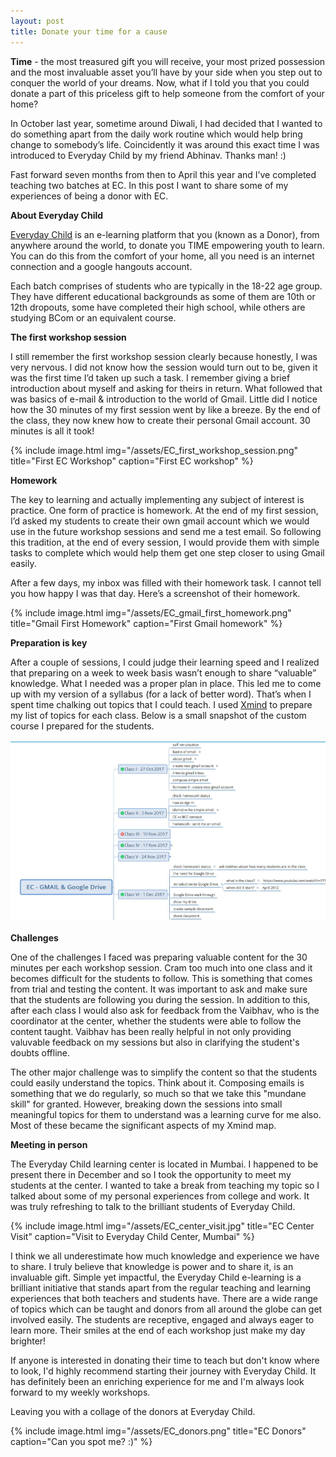 ```yaml
---
layout: post
title: Donate your time for a cause
---
```


**Time** - the most treasured gift you will receive, your most prized possession and the most invaluable asset you’ll have by your side when you step out to conquer the world of your dreams. Now, what if I told you that you could donate a part of this priceless gift to help someone from the comfort of your home?

In October last year, sometime around Diwali, I had decided that I wanted to do something apart from the daily work routine which would help bring change to somebody’s life. Coincidently it was around this exact time I was introduced to Everyday Child by my friend Abhinav. Thanks man! :)

Fast forward seven months from then to April this year and I’ve completed teaching two batches at EC. In this post I want to share some of my experiences of being a donor with EC.

**About Everyday Child**

<a href="https://www.everydaychild.org/" target="_blank">Everyday Child</a> is an e-learning platform that you (known as a Donor), from anywhere around the world, to donate you TIME empowering youth to learn. You can do this from the comfort of your home, all you need is an internet connection and a google hangouts account.

Each batch comprises of students who are typically in the 18-22 age group. They have different educational backgrounds as some of them are 10th or 12th dropouts, some have completed their high school, while others are studying BCom or an equivalent course.

**The first workshop session**

I still remember the first workshop session clearly because honestly, I was very nervous. I did not know how the session would turn out to be, given it was the first time I’d taken up such a task. I remember giving a brief introduction about myself and asking for theirs in return. What followed that was basics of e-mail & introduction to the world of Gmail. Little did I notice how the 30 minutes of my first session went by like a breeze. By the end of the class, they now knew how to create their personal Gmail account. 30 minutes is all it took!

{% include image.html
   img="/assets/EC_first_workshop_session.png"
   title="First EC Workshop"
   caption="First EC workshop"
%}

**Homework**

The key to learning and actually implementing any subject of interest is practice. One form of practice is homework. At the end of my first session, I’d asked my students to create their own gmail account which we would use in the future workshop sessions and send me a test email. So following this tradition, at the end of every session, I would provide them with simple tasks to complete which would help them get one step closer to using Gmail easily.

After a few days, my inbox was filled with their homework task. I cannot tell you how happy I was that day. Here’s a screenshot of their homework.

{% include image.html
   img="/assets/EC_gmail_first_homework.png"
   title="Gmail First Homework"
   caption="First Gmail homework"
%}

**Preparation is key**

After a couple of sessions, I could judge their learning speed and I realized that preparing on a week to week basis wasn’t enough to share “valuable” knowledge. What I needed was a proper plan in place. This led me to come up with my version of a syllabus (for a lack of better word). That’s when I spent time chalking out topics that I could teach. I used <a href="https://www.xmind.net/" target="_blank">Xmind</a> to prepare my list of topics for each class. Below is a small snapshot of the custom course I prepared for the students.

![Course Breakdown on Xmind](/assets/EC_xmind_course_breakdown.JPG)
<br>
<br>
**Challenges**

One of the challenges I faced was preparing valuable content for the 30 minutes per each workshop session. Cram too much into one class and it becomes difficult for the students to follow. This is something that comes from trial and testing the content. It was important to ask and make sure that the students are following you during the session. In addition to this, after each class I would also ask for feedback from the Vaibhav, who is the coordinator at the center, whether the students were able to follow the content taught. Vaibhav has been really helpful in not only providing valuvable feedback on my sessions but also in clarifying the student's doubts offline.

The other major challenge was to simplify the content so that the students could easily understand the topics. Think about it. Composing emails is something that we do regularly, so much so that we take this "mundane skill" for granted. However, breaking down the sessions into small meaningful topics for them to understand was a learning curve for me also. Most of these became the significant aspects of my Xmind map.

**Meeting in person**

The Everyday Child learning center is located in Mumbai. I happened to be present there in December and so I took the opportunity to meet my students at the center. I wanted to take a break from teaching my topic so I talked about some of my personal experiences from college and work. It was truly refreshing to talk to the brilliant students of Everyday Child. 

{% include image.html
   img="/assets/EC_center_visit.jpg"
   title="EC Center Visit"
   caption="Visit to Everyday Child Center, Mumbai"
%}

I think we all underestimate how much knowledge and experience we have to share. I truly believe that knowledge is power and to share it, is an invaluable gift. Simple yet impactful, the Everyday Child e-learning is a brilliant initiative that stands apart from the regular teaching and learning experiences that both teachers and students have. There are a wide range of topics which can be taught and donors from all around the globe can get involved easily. The students are receptive, engaged and always eager to learn more. Their smiles at the end of each workshop just make my day brighter!

If anyone is interested in donating their time to teach but don't know where to look, I'd highly recommend starting their journey with Everyday Child. It has definitely been an enriching experience for me and I'm always look forward to my weekly workshops.

Leaving you with a collage of the donors at Everyday Child.

{% include image.html
   img="/assets/EC_donors.png"
   title="EC Donors"
   caption="Can you spot me? :)"
%}
